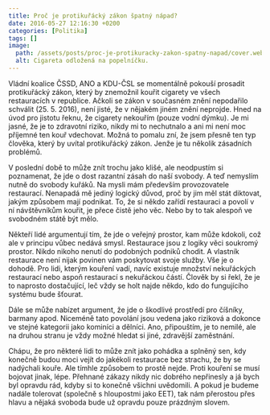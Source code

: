 ```yaml
---
title: Proč je protikuřácký zákon špatný nápad?
date: 2016-05-27 12:16:30 +0200
categories: [Politika]
tags: []
image:
  path: /assets/posts/proc-je-protikuracky-zakon-spatny-napad/cover.webp
  alt: Cigareta odložená na popelníčku.
---
```


Vládní koalice ČSSD, ANO a KDU-ČSL se momentálně pokouší prosadit protikuřácký zákon, který by znemožnil kouřit cigarety ve všech restauracích v republice. Ačkoli se zákon v současném znění nepodařilo schválit (25. 5. 2016), není jisté, že v nějakém jiném znění neprojde. Hned na úvod pro jistotu řeknu, že cigarety nekouřím (pouze vodní dýmku). Je mi jasné, že je to zdravotní riziko, nikdy mi to nechutnalo a ani mi není moc příjemné ten kouř vdechovat. Možná to pomalu zní, že jsem přesně ten typ člověka, který by uvítal protikuřácký zákon. Jenže je tu několik zásadních problémů.

V poslední době to může znít trochu jako klišé, ale neodpustím si poznamenat, že jde o dost razantní zásah do naší svobody. A teď nemyslím nutně do svobody kuřáků. Na mysli mám především provozovatele restaurací. Nenapadá mě jediný logický důvod, proč by jim měl stát diktovat, jakým způsobem mají podnikat. To, že si někdo zařídí restauraci a povolí v ní návštěvníkům kouřit, je přece čistě jeho věc. Nebo by to tak alespoň ve svobodném státě být mělo.

Někteří lidé argumentují tím, že jde o veřejný prostor, kam může kdokoli, což ale v principu vůbec nedává smysl. Restaurace jsou z logiky věci soukromý prostor. Nikdo nikoho nenutí do podobných podniků chodit. A vlastník restaurace není nijak povinen vám poskytovat svoje služby. Vše je o dohodě. Pro lidi, kterým kouření vadí, navíc existuje množství nekuřáckých restaurací nebo aspoň restaurací s nekuřáckou částí. Člověk by si řekl, že je to naprosto dostačující, leč vždy se holt najde někdo, kdo do fungujícího systému bude šťourat.

Dále se může nabízet argument, že jde o škodlivé prostředí pro číšníky, barmany apod. Niceméně tato povolání jsou vedena jako riziková a dokonce ve stejné kategorii jako kominíci a dělníci. Ano, připouštím, je to nemilé, ale na druhou stranu je vždy možné hledat si jiné, zdravější zaměstnání.

Chápu, že pro některé lidi to může znít jako pohádka a splněný sen, kdy konečně budou moci vejít do jakékoli restaurace bez strachu, že by se nadýchali kouře. Ale tímhle způsobem to prostě nejde. Proti kouření se musí bojovat jinak, lépe. Přehnané zákazy nikdy nic dobrého nepřinesly a já bych byl opravdu rád, kdyby si to konečně všichni uvědomili. A pokud je budeme nadále tolerovat (společně s hloupostmi jako EET), tak nám přerostou přes hlavu a nějaká svoboda bude už opravdu pouze prázdným slovem.
